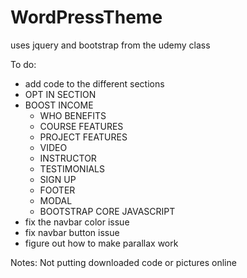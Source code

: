 # WordPressTheme


uses jquery and bootstrap
 from the udemy class

To do: 
- add code to the different sections
 - OPT IN SECTION
 - BOOST INCOME
	- WHO BENEFITS
	- COURSE FEATURES
	- PROJECT FEATURES
	- VIDEO
	- INSTRUCTOR
	- TESTIMONIALS
	- SIGN UP
	- FOOTER
	- MODAL
	- BOOTSTRAP CORE JAVASCRIPT
- fix the navbar color issue
- fix navbar button issue
- figure out how to make parallax work

Notes:
Not putting downloaded code or pictures online

